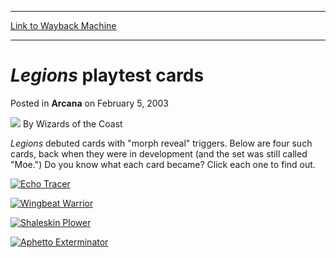 
---
[Link to Wayback Machine](https://web.archive.org/web/20211025094905/https://magic.wizards.com/en/articles/archive/legions-playtest-cards-2003-02-05)

[_metadata_:author]:- "Wizards of the Coast"
[_metadata_:description]:- "Legions debuted cards with `morph reveal` triggers. Below are four such cards, back when they were in development (and the set was still called `Moe.`) Do you know what each card became? Click each one to find out."
[_metadata_:generator]:- "Drupal 7 (http://drupal.org)"
[_metadata_:node]:- "605191"
[_metadata_:publish_date]:- "2003-02-05"
[_metadata_:source]:- "div-main-content"
[_metadata_:title]:- "Legions playtest cards"
[_metadata_:wayback_capture_timestamp]:- "2021-10-25 09:49:05"
[_metadata_:wayback_raw_url]:- "https://web.archive.org/web/20211025094905id_/https://magic.wizards.com/en/articles/archive/legions-playtest-cards-2003-02-05"
[_metadata_:wayback_url]:- "https://magic.wizards.com/en/articles/archive/legions-playtest-cards-2003-02-05"
---


*Legions* playtest cards
========================



 Posted in **Arcana**
 on February 5, 2003 






![](https://media.magic.wizards.com/styles/auth_small/public/images/person/wizards_author.jpg)
By Wizards of the Coast












*Legions* debuted cards with "morph reveal" triggers. Below are four such cards, back when they were in development (and the set was still called "Moe.") Do you know what each card became? Click each one to find out.




[![Echo Tracer](https://media.wizards.com/legacy/magic/images/mtgcom/arcana/281_unsummoning_shroud.jpg)](http://gatherer.wizards.com/Pages/Card/Details.aspx?&name=Echo%2BTracer)


[![Wingbeat Warrior](https://media.wizards.com/legacy/magic/images/mtgcom/arcana/281_striking_shroud.jpg)](http://gatherer.wizards.com/Pages/Card/Details.aspx?&name=Wingbeat%2BWarrior)




[![Shaleskin Plower](https://media.wizards.com/legacy/magic/images/mtgcom/arcana/281_stoning_shroud.jpg)](http://gatherer.wizards.com/Pages/Card/Details.aspx?&name=Shaleskin%2BPlower)


[![Aphetto Exterminator](https://media.wizards.com/legacy/magic/images/mtgcom/arcana/281_weakening_shroud.jpg)](http://gatherer.wizards.com/Pages/Card/Details.aspx?&name=Aphetto%2BExterminator)








